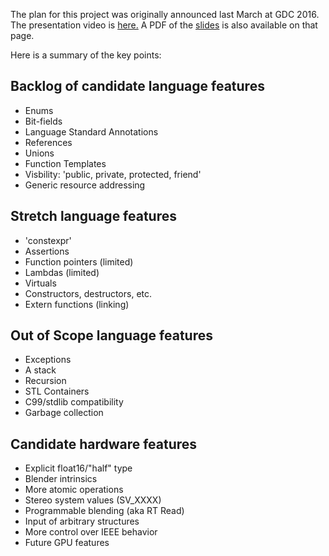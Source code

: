 The plan for this project was originally announced last March at GDC 2016.
The presentation video is [here.](https://www.youtube.com/watch?v=dcDDvoauaz0&t=351s)
A PDF of the [slides](http://1drv.ms/1T8iew9) is also available on that page.

Here is a summary of the key points:

## Backlog of candidate language features
* Enums
* Bit-fields
* Language Standard Annotations
* References
* Unions
* Function Templates
* Visbility: 'public, private, protected, friend'
* Generic resource addressing

## Stretch language features
* 'constexpr'
* Assertions
* Function pointers (limited)
* Lambdas (limited)
* Virtuals
* Constructors, destructors, etc.
* Extern functions (linking)

## Out of Scope language features
* Exceptions
* A stack
* Recursion
* STL Containers
* C99/stdlib compatibility
* Garbage collection

## Candidate hardware features
* Explicit float16/"half" type
* Blender intrinsics
* More atomic operations
* Stereo system values (SV_XXXX)
* Programmable blending (aka RT Read)
* Input of arbitrary structures
* More control over IEEE behavior
* Future GPU features
